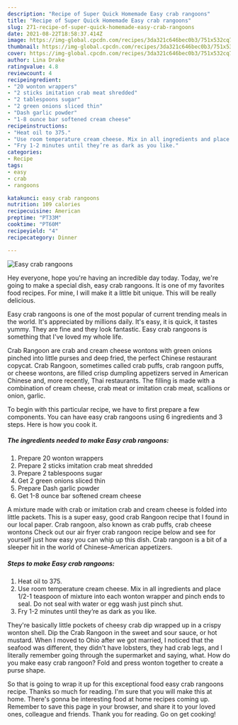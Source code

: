 ```yaml
---
description: "Recipe of Super Quick Homemade Easy crab rangoons"
title: "Recipe of Super Quick Homemade Easy crab rangoons"
slug: 271-recipe-of-super-quick-homemade-easy-crab-rangoons
date: 2021-08-22T18:58:37.414Z
image: https://img-global.cpcdn.com/recipes/3da321c646bec0b3/751x532cq70/easy-crab-rangoons-recipe-main-photo.jpg
thumbnail: https://img-global.cpcdn.com/recipes/3da321c646bec0b3/751x532cq70/easy-crab-rangoons-recipe-main-photo.jpg
cover: https://img-global.cpcdn.com/recipes/3da321c646bec0b3/751x532cq70/easy-crab-rangoons-recipe-main-photo.jpg
author: Lina Drake
ratingvalue: 4.8
reviewcount: 4
recipeingredient:
- "20 wonton wrappers"
- "2 sticks imitation crab meat shredded"
- "2 tablespoons sugar"
- "2 green onions sliced thin"
- "Dash garlic powder"
- "1-8 ounce bar softened cream cheese"
recipeinstructions:
- "Heat oil to 375."
- "Use room temperature cream cheese. Mix in all ingredients and place 1/2-1 teaspoon of mixture into each wonton wrapper and pinch ends to seal. Do not seal with water or egg wash just pinch shut."
- "Fry 1-2 minutes until they’re as dark as you like."
categories:
- Recipe
tags:
- easy
- crab
- rangoons

katakunci: easy crab rangoons 
nutrition: 109 calories
recipecuisine: American
preptime: "PT33M"
cooktime: "PT60M"
recipeyield: "4"
recipecategory: Dinner

---
```



![Easy crab rangoons](https://img-global.cpcdn.com/recipes/3da321c646bec0b3/751x532cq70/easy-crab-rangoons-recipe-main-photo.jpg)

Hey everyone, hope you're having an incredible day today. Today, we're going to make a special dish, easy crab rangoons. It is one of my favorites food recipes. For mine, I will make it a little bit unique. This will be really delicious.

Easy crab rangoons is one of the most popular of current trending meals in the world. It's appreciated by millions daily. It's easy, it is quick, it tastes yummy. They are fine and they look fantastic. Easy crab rangoons is something that I've loved my whole life.

Crab Rangoon are crab and cream cheese wontons with green onions pinched into little purses and deep fried, the perfect Chinese restaurant copycat. Crab Rangoon, sometimes called crab puffs, crab rangoon puffs, or cheese wontons, are filled crisp dumpling appetizers served in American Chinese and, more recently, Thai restaurants. The filling is made with a combination of cream cheese, crab meat or imitation crab meat, scallions or onion, garlic.


To begin with this particular recipe, we have to first prepare a few components. You can have easy crab rangoons using 6 ingredients and 3 steps. Here is how you cook it.

<!--inarticleads1-->

##### The ingredients needed to make Easy crab rangoons:

1. Prepare 20 wonton wrappers
1. Prepare 2 sticks imitation crab meat shredded
1. Prepare 2 tablespoons sugar
1. Get 2 green onions sliced thin
1. Prepare Dash garlic powder
1. Get 1-8 ounce bar softened cream cheese


A mixture made with crab or imitation crab and cream cheese is folded into little packets. This is a super easy, good crab Rangoon recipe that I found in our local paper. Crab rangoon, also known as crab puffs, crab cheese wontons Check out our air fryer crab rangoon recipe below and see for yourself just how easy you can whip up this dish. Crab rangoon is a bit of a sleeper hit in the world of Chinese-American appetizers. 

<!--inarticleads2-->

##### Steps to make Easy crab rangoons:

1. Heat oil to 375.
1. Use room temperature cream cheese. Mix in all ingredients and place 1/2-1 teaspoon of mixture into each wonton wrapper and pinch ends to seal. Do not seal with water or egg wash just pinch shut.
1. Fry 1-2 minutes until they’re as dark as you like.


They&#39;re basically little pockets of cheesy crab dip wrapped up in a crispy wonton shell. Dip the Crab Rangoon in the sweet and sour sauce, or hot mustard. When I moved to Ohio after we got married, I noticed that the seafood was different, they didn&#39;t have lobsters, they had crab legs, and I literally remember going through the supermarket and saying, what. How do you make easy crab rangoon? Fold and press wonton together to create a purse shape. 

So that is going to wrap it up for this exceptional food easy crab rangoons recipe. Thanks so much for reading. I'm sure that you will make this at home. There's gonna be interesting food at home recipes coming up. Remember to save this page in your browser, and share it to your loved ones, colleague and friends. Thank you for reading. Go on get cooking!

